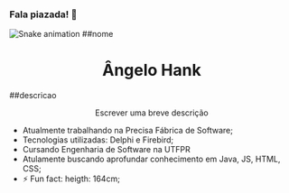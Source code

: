 ### Fala piazada! 👋

![Snake animation](https://github.com/littleMen21/littleMen21/blob/output/github-contribution-grid-snake.svg)
  ##nome
  <h1 align="center">Ângelo Hank</h1>
  
  ##descricao
  <p align="center">Escrever uma breve descrição</p>
  
- Atualmente trabalhando na Precisa Fábrica de Software;
- Tecnologias utilizadas: Delphi e Firebird;
- Cursando Engenharia de Software na UTFPR
- Atulamente buscando aprofundar conhecimento em Java, JS, HTML, CSS;
- ⚡ Fun fact: heigth: 164cm;

